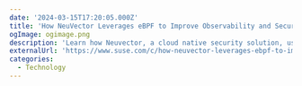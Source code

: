 ```yaml
---
date: '2024-03-15T17:20:05.000Z'
title: 'How NeuVector Leverages eBPF to Improve Observability and Security'
ogImage: ogimage.png
description: 'Learn how Neuvector, a cloud native security solution, uses eBPF for enhanced observability and security'
externalUrl: 'https://www.suse.com/c/how-neuvector-leverages-ebpf-to-improve-observability-and-security/'
categories:
  - Technology
---
```

